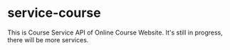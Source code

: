 # service-course
This is Course Service API of Online Course Website. It's still in progress, there will be more services.
